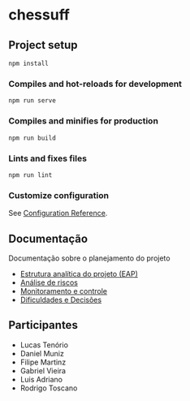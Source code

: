 # chessuff

## Project setup
```
npm install
```

### Compiles and hot-reloads for development
```
npm run serve
```

### Compiles and minifies for production
```
npm run build
```

### Lints and fixes files
```
npm run lint
```

### Customize configuration
See [Configuration Reference](https://cli.vuejs.org/config/).


## Documentação

Documentação sobre o planejamento do projeto


- [Estrutura analítica do projeto (EAP)](https://drive.google.com/file/d/1AzCvLwc5VHyEx9jxviaf3nTqechvf1Dx/view?usp=drive_link)
- [Análise de riscos](https://docs.google.com/document/d/1VZwrtHhkAqUjIAm1utn54GO3O10jo1g_4qHKJ2zw4vk/edit?usp=drive_link)
- [Monitoramento e controle](https://drive.google.com/file/d/1MTEOq1S6o4_xueBkuEkd-G7dwaTXJa6H/view?usp=drive_link)
- [Dificuldades e Decisões](https://docs.google.com/presentation/d/1l_PVjmHj2SVbtFqmcE8Ef60Qv0oaooZXu8JHuVN9t4k/edit?usp=drive_link)


## Participantes

- Lucas Tenório
- Daniel Muniz
- Filipe Martinz
- Gabriel Vieira
- Luis Adriano
- Rodrigo Toscano
